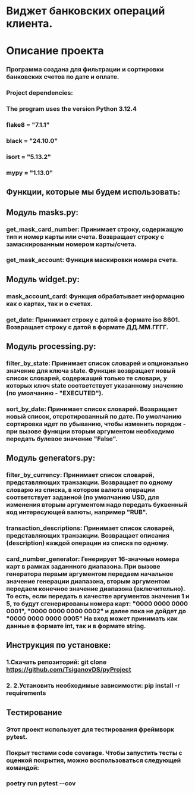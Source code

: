 # Виджет банковских операций клиента.
# Описание проекта
###  Программа создана для фильтрации и сортировки банковских счетов по дате и оплате.
### Project dependencies:
### The program uses the version Python 3.12.4
### flake8 = "7.1.1"
### black = "24.10.0"
### isort = "5.13.2"
### mypy = "1.13.0"
## Функции, которые мы будем использовать:
## Модуль masks.py:
### get_mask_card_number: Принимает строку, содержащую тип и номер карты или счета. Возвращает строку с замаскированным номером карты/счета.
### get_mask_account: Функция маскировки номера счета.
## Модуль widget.py:
### mask_account_card: Функция обрабатывает информацию как о картах, так и о счетах.
### get_date: Принимает строку с датой в формате iso 8601. Возвращает строку с датой в формате ДД.ММ.ГГГГ.
## Модуль processing.py:
### filter_by_state: Принимает список словарей и опционально значение для ключа state. Функция возвращает новый список словарей, содержащий только те словари, у которых ключ state соответствует указанному значению (по умолчанию - "EXECUTED").
### sort_by_date: Принимает список словарей. Возвращает новый список, отсротированный по дате. По умолчанию сортировка идет по убыванию, чтобы изменить порядок - при вызове функции вторым аргументом необходимо передать булевое значение "False".
## Модуль generators.py:
### filter_by_currency: Принимает список словарей, представляющих транзакции. Возвращает по одному словарю из списка, в котором валюта операции соответствует заданной (по умолчанию USD, для изменения вторым аргументом надо передать буквенный код интересующей валюты, например "RUB".
### transaction_descriptions: Принимает список словарей, представляющих транзакции. Возвращает описания (description) каждой операции из списка по одному.
### card_number_generator: Генерирует 16-значные номера карт в рамках заданнного диапазона. При вызове генератора первым аргументом передаем начальное значение генерации диапазона, вторым аргументом передаем конечное значение диапазона (включительно). То есть, если передать в качестве аргументов значения 1 и 5, то будут сгенерированы номера карт: "0000 0000 0000 0001", "0000 0000 0000 0002" и далее пока не дойдет до "0000 0000 0000 0005" На вход может принимать как данные в формате int, так и в формате string.
## Инструкция по установке:
### 1.Скачать репозиторий: git clone https://github.com/TsiganovDS/pyProject
### 2. 2.Установить необходимые зависимости: pip install -r requirements
## Тестирование
### Этот проект использует для тестирования фреймворк pytest.
### Покрыт тестами code coverage. Чтобы запустить тесты с оценкой покрытия, можно воспользоваться следующей командой:
### poetry run pytest --cov
